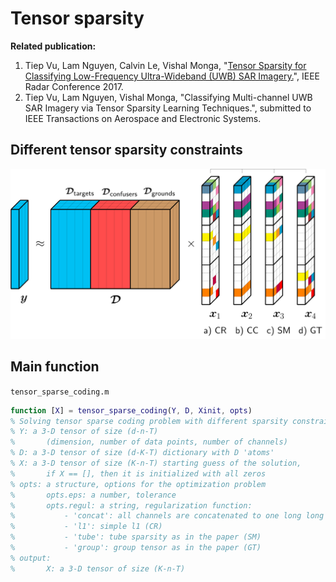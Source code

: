 # Tensor sparsity 

**Related publication:**
1. Tiep Vu, Lam Nguyen, Calvin Le, Vishal Monga, "[Tensor Sparsity for Classifying Low-Frequency Ultra-Wideband (UWB) SAR Imagery.](http://ieeexplore.ieee.org/document/7944265/)", IEEE Radar Conference 2017. 
2. Tiep Vu, Lam Nguyen, Vishal Monga, "Classifying Multi-channel UWB SAR Imagery via Tensor Sparsity Learning Techniques.", submitted to IEEE Transactions on Aerospace and Electronic Systems.

## Different tensor sparsity constraints 
![alttext](general_SRC.png)

## Main function 
`tensor_sparse_coding.m`
```matlab
function [X] = tensor_sparse_coding(Y, D, Xinit, opts)
% Solving tensor sparse coding problem with different sparsity constraints.
% Y: a 3-D tensor of size (d-n-T) 
%       (dimension, number of data points, number of channels)
% D: a 3-D tensor of size (d-K-T) dictionary with D 'atoms'
% X: a 3-D tensor of size (K-n-T) starting guess of the solution,
%       if X == [], then it is initialized with all zeros
% opts: a structure, options for the optimization problem
%       opts.eps: a number, tolerance 
%       opts.regul: a string, regularization function:
%           - 'concat': all channels are concatenated to one long long vector (CC)
%           - 'l1': simple l1 (CR)
%           - 'tube': tube sparsity as in the paper (SM)
%           - 'group': group tensor as in the paper (GT)
% output: 
%       X: a 3-D tensor of size (K-n-T)
```